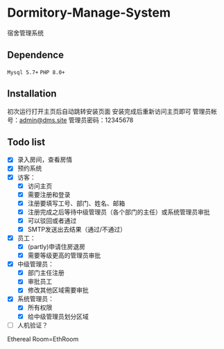 # Dormitory-Manage-System

宿舍管理系统

## Dependence

`Mysql 5.7+` `PHP 8.0+`

## Installation

初次运行打开主页后自动跳转安装页面
安装完成后重新访问主页即可
管理员帐号：admin@dms.site
管理员密码：12345678

## Todo list

- [x] 录入房间，查看房情
- [x] 预约系统
- [x] 访客：
  - [x] 访问主页
  - [x] 需要注册和登录
  - [x] 注册要填写工号、部门、姓名、邮箱
  - [x] 注册完成之后等待中级管理员（各个部门的主任）或系统管理员审批
  - [x] 可以驳回或者通过
  - [x] SMTP发送出去结果（通过/不通过）
- [x] 员工：
  - [x] (partly)申请住房退房
  - [x] 需要等级更高的管理员审批
- [x] 中级管理员：
  - [x] 部门主任注册
  - [x] 审批员工
  - [x] 修改其他区域需要审批
- [x] 系统管理员：
  - [x] 所有权限
  - [x] 给中级管理员划分区域
- [ ] 人机验证？

Ethereal Room=EthRoom
